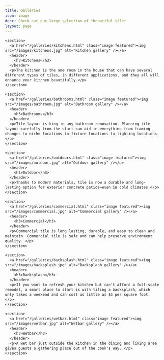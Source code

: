 ```yaml
---
title: Galleries
icon: image
desc: Check out our large selection of *beautiful tile*
layout: page
---
```



<div class="row">
  <div class="6u 12u(narrower)">

    <section>
      <a href="/galleries/kitchens.html" class="image featured"><img src="/images/kitchens.jpg" alt="Kitchen gallery" /></a>
      <header>
        <h3>Kitchens</h3>
      </header>
      <p>The kitchen is the one room in the house that can have several different types of tiles, in different applications, and they all will enhance your kitchen beautifully.</p>
    </section>

  </div>
  <div class="6u 12u(narrower)">

    <section>
      <a href="/galleries/bathrooms.html" class="image featured"><img src="/images/bathroom.jpg" alt="Bathroom gallery" /></a>
      <header>
        <h3>Bathrooms</h3>
      </header>
      <p>Tile layout is king in any bathroom renovation. Planning tile layout carefully from the start can aid in everything from framing changes to niche locations to fixture locations to lighting locations.</p>
    </section>

  </div>
</div>
<div class="row">
  <div class="6u 12u(narrower)">

    <section>
      <a href="/galleries/outdoors.html" class="image featured"><img src="/images/outdoor.jpg" alt="Outdoor gallery" /></a>
      <header>
        <h3>Outdoor</h3>
      </header>
      <p>Thanks to modern materials, tile is now a durable and long-lasting option for exterior concrete patios–even in cold climates.</p>
    </section>

  </div>
  <div class="6u 12u(narrower)">

    <section>
      <a href="/galleries/commercial.html" class="image featured"><img src="/images/commercial.jpg" alt="Commercial gallery" /></a>
      <header>
        <h3>Commercial</h3>
      </header>
      <p>Commercial tile is long lasting, durable, and easy to clean and maintain. Commercial tile is safe and can help preserve environment quality. </p>
    </section>

  </div>
</div>
<div class="row">
  <div class="6u 12u(narrower)">

    <section>
      <a href="/galleries/backsplash.html" class="image featured"><img src="/images/backsplash.jpg" alt="Backsplash gallery" /></a>
      <header>
        <h3>Backsplash</h3>
      </header>
      <p>If you want to refresh your kitchen but can't afford a full-scale remodel, a smart place to start is with tiling a backsplash, which only takes a weekend and can cost as little as $5 per square foot. </p>
    </section>

  </div>
  <div class="6u 12u(narrower)">

    <section>
      <a href="/galleries/wetbar.html" class="image featured"><img src="/images/wetbar.jpg" alt="Wetbar gallery" /></a>
      <header>
        <h3>Wetbar</h3>
      </header>
      <p>A wet bar just outside the kitchen in the dining and living area gives guests a gathering place out of the cook's way. </p>
    </section>

  </div>
</div>
